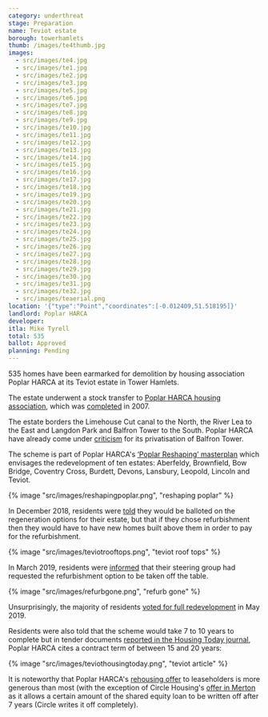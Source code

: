 ```yaml
---
category: underthreat
stage: Preparation
name: Teviot estate 
borough: towerhamlets 
thumb: /images/te4thumb.jpg
images:
  - src/images/te4.jpg
  - src/images/te1.jpg
  - src/images/te2.jpg
  - src/images/te3.jpg
  - src/images/te5.jpg
  - src/images/te6.jpg
  - src/images/te7.jpg
  - src/images/te8.jpg
  - src/images/te9.jpg
  - src/images/te10.jpg
  - src/images/te11.jpg
  - src/images/te12.jpg
  - src/images/te13.jpg
  - src/images/te14.jpg
  - src/images/te15.jpg
  - src/images/te16.jpg
  - src/images/te17.jpg
  - src/images/te18.jpg
  - src/images/te19.jpg
  - src/images/te20.jpg
  - src/images/te21.jpg
  - src/images/te22.jpg
  - src/images/te23.jpg
  - src/images/te24.jpg
  - src/images/te25.jpg
  - src/images/te26.jpg
  - src/images/te27.jpg
  - src/images/te28.jpg
  - src/images/te29.jpg
  - src/images/te30.jpg
  - src/images/te31.jpg
  - src/images/te32.jpg
  - src/images/teaerial.png
location: '{"type":"Point","coordinates":[-0.012409,51.518195]}'
landlord: Poplar HARCA
developer:
itla: Mike Tyrell
total: 535
ballot: Approved
planning: Pending
---
```

535 homes have been earmarked for demolition by housing association Poplar HARCA at its Teviot estate in Tower Hamlets.

The estate underwent a stock transfer to [Poplar HARCA housing association](https://www.poplarharca.co.uk/), which was [completed](http://democracy.towerhamlets.gov.uk/mgAi.aspx?ID=10064) in 2007.

The estate borders the Limehouse Cut canal to the North, the River Lea to the East and Langdon Park and Balfron Tower to the South. Poplar HARCA have already come under [criticism](https://www.theguardian.com/cities/2019/sep/19/balfron-20-how-goldfingers-utopian-tower-became-luxury-flats) for its privatisation of Balfron Tower.

The scheme is part of Poplar HARCA's [‘Poplar Reshaping’ masterplan](https://www.architectsjournal.co.uk/download?ac=1222139) which envisages the redevelopment of ten estates: Aberfeldy, Brownfield, Bow Bridge, Coventry Cross, Burdett, Devons, Lansbury, Leopold, Lincoln and Teviot.

{% image "src/images/reshapingpoplar.png", "reshaping poplar" %}

In December 2018, residents were [told](/images/teviotDec2018.pdf) they would be balloted on the regeneration options for their estate, but that if they chose refurbishment then they would have to have new homes built above them in order to pay for the refurbishment.

{% image "src/images/teviotrooftops.png", "teviot roof tops" %}

In March 2019, residents were [informed](/images/teviotMarch2019.pdf) that their steering group had requested the refurbishment option to be taken off the table.

{% image "src/images/refurbgone.png", "refurb gone" %}

Unsurprisingly, the majority of residents [voted for full redevelopment](https://www.eastlondonadvertiser.co.uk/news/politics/teviot-housing-estate-regeneration-voted-1-6052355) in May 2019.

Residents were also told that the scheme would take 7 to 10 years to complete but in tender documents [reported in the Housing Today journal](https://www.housingtoday.co.uk/news/1bn-teviot-estate-regen-goes-out-to-tender/5104462.article), Poplar HARCA cites a contract term of between 15 and 20 years:

{% image "src/images/teviothousingtoday.png", "teviot article" %}

It is noteworthy that Poplar HARCA's [rehousing offer](/images/teviotoffer.pdf) to leaseholders is more generous than most (with the exception of Circle Housing's [offer in Merton](/images/mertonoffer.pdf) as it allows a certain amount of the shared equity loan to be written off after 7 years (Circle writes it off completely).
